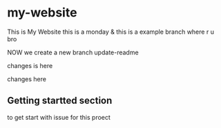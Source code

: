 # my-website
This is My Website
this is a monday & this is a example branch
where r u bro

NOW we create a new branch update-readme

changes is here

changes here

## Getting startted section

to get start with issue for this proect 
